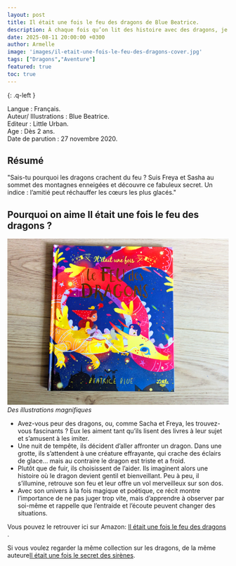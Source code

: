 ```yaml
---
layout: post
title: Il était une fois le feu des dragons de Blue Beatrice.
description: À chaque fois qu’on lit des histoire avec des dragons, je vois mon fils s’émerveiller, c’est un bonheur de partager ça avec lui.
date: 2025-08-11 20:00:00 +0300
author: Armelle
image: 'images/il-etait-une-fois-le-feu-des-dragons-cover.jpg'
tags: ["Dragons","Aventure"]
featured: true
toc: true
---
```


{: .q-left }

Langue : Français.    
Auteur/ Illustrations : Blue Beatrice.                    
Editeur : Little Urban.            
Age : Dès 2 ans.                         
Date de parution : 27 novembre 2020.         

## Résumé

"Sais-tu pourquoi les dragons crachent du feu ? Suis Freya et Sasha au sommet des montagnes enneigées et découvre ce fabuleux secret. Un indice : l’amitié peut réchauffer les cœurs les plus glacés."

## Pourquoi on aime Il était une fois le feu des dragons ?

![Des illustrations magnifiques](images/il-etait-une-fois-le-feu-des-dragons-cover.jpg)
*Des illustrations magnifiques*
- Avez-vous peur des dragons, ou, comme Sacha et Freya, les trouvez-vous fascinants ? Eux les aiment tant qu’ils lisent des livres à leur sujet et s’amusent à les imiter.
- Une nuit de tempête, ils décident d’aller affronter un dragon. Dans une grotte, ils s’attendent à une créature effrayante, qui crache des éclairs de glace... mais au contraire le dragon est triste et a froid.
- Plutôt que de fuir, ils choisissent de l’aider. Ils imaginent alors une histoire où le dragon devient gentil et bienveillant. Peu à peu, il s’illumine, retrouve son feu et leur offre un vol merveilleux sur son dos.
- Avec son univers à la fois magique et poétique, ce récit montre l’importance de ne pas juger trop vite, mais d’apprendre à observer par soi-même et rappelle que l’entraide et l’écoute peuvent changer des situations.

Vous pouvez le retrouver ici sur Amazon: [Il était une fois le feu des dragons ](https://amzn.to/4fZnbpZ).

Si vous voulez regarder la même collection sur les dragons, de la même auteure[Il était une fois le secret des sirènes](https://ludichou.com/il-etait-une-fois-le-secret-des-sirenes).

